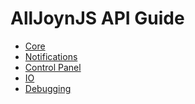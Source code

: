 # AllJoynJS API Guide

* [Core][alljoynjs-core]
* [Notifications][alljoynjs-notifications]
* [Control Panel][alljoynjs-cntrlpanel]
* [IO][alljoynjs-io]
* [Debugging][alljoynjs-debugging]

[alljoynjs-core]: /develop/api-guide/alljoyn-js/core
[alljoynjs-notifications]: /develop/api-guide/alljoyn-js/notifications
[alljoynjs-cntrlpanel]: /develop/api-guide/alljoyn-js/control_panel
[alljoynjs-io]: /develop/api-guide/alljoyn-js/io
[alljoynjs-debugging]: /develop/api-guide/alljoyn-js/debugging
